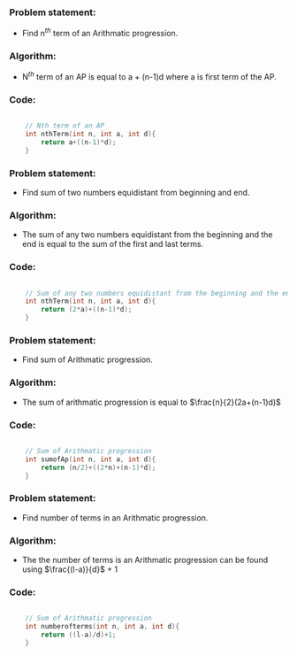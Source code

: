 ### Problem statement: 

- Find n$^{th}$ term of an Arithmatic progression.

### Algorithm:

- N$^{th}$ term of an AP is equal to a + (n-1)d where a is first term of the AP.


### Code:

``` cpp

    // Nth term of an AP
    int nthTerm(int n, int a, int d){
        return a+((n-1)*d);
    }

```

### Problem statement: 

- Find sum of two numbers equidistant from beginning and end.

### Algorithm:

- The sum of any two numbers equidistant from the beginning and the end is equal to the sum of the first and last terms.

### Code:

``` cpp

    // Sum of any two numbers equidistant from the beginning and the end
    int nthTerm(int n, int a, int d){
        return (2*a)+((n-1)*d);
    }

```

### Problem statement: 
- Find sum of Arithmatic progression.

### Algorithm:
- The sum of arithmatic progression is equal to $\frac{n}{2}(2a+(n-1)d)$

### Code:

``` cpp

    // Sum of Arithmatic progression
    int sumofAp(int n, int a, int d){
        return (n/2)+((2*n)+(n-1)*d);
    }

```

### Problem statement: 
- Find number of terms in an Arithmatic progression.

### Algorithm:
- The the number of terms is an Arithmatic progression can be found using $\frac{(l-a)}{d}$ + 1

### Code:

``` cpp

    // Sum of Arithmatic progression
    int numberofterms(int n, int a, int d){
        return ((l-a)/d)+1;
    }

```